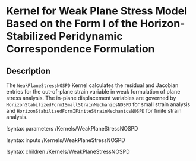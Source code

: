 # Kernel for Weak Plane Stress Model Based on the Form I of the Horizon-Stabilized Peridynamic Correspondence Formulation

## Description

The `WeakPlaneStressNOSPD` Kernel calculates the residual and Jacobian entries for the out-of-plane strain variable in weak formulation of plane stress analysis. The in-plane displacement variables are governed by `HorizonStabilizedFormISmallStrainMechanicsNOSPD` for small strain analysis and `HorizonStabilizedFormIFiniteStrainMechanicsNOSPD` for finite strain analysis.

!syntax parameters /Kernels/WeakPlaneStressNOSPD

!syntax inputs /Kernels/WeakPlaneStressNOSPD

!syntax children /Kernels/WeakPlaneStressNOSPD
